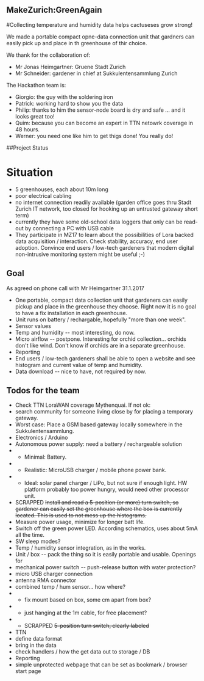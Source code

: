 ## MakeZurich:GreenAgain
#Collecting temperature and humidity data helps cactuseses grow strong!

We made a portable compact opne-data connection unit that gardners can easily pick up and place in th greenhouse of thir choice.

We thank for the collaboration of:
* Mr Jonas Heimgartner: Gruene Stadt Zurich
* Mr Schneider: gardener in chief at Sukkulentensammlung Zurich

The Hackathon team is:
* Giorgio: the guy with the soldering iron
* Patrick: working hard to show you the data
* Philip: thanks to him the sensor-node board is dry and safe ... and it looks great too!
* Quim: because you can become an expert in TTN netowrk coverage in 48 hours.
* Werner: you need one like him to get thigs done! You really do!

##Project Status

# Situation
* 5 greenhouses, each about 10m long
* poor electrical cabling
* no internet connection readily available (garden office goes thru Stadt Zurich IT network, too closed for hooking up an untrusted gateway short term)
* currently they have some old-school data loggers that only can be read-out by connecting a PC with USB cable
* They participate in MZ17 to learn about the possibilities of Lora backed data acquisition / interaction. Check stability, accuracy, end user adoption. Convince end users / low-tech gardeners that modern digital non-intrusive monitoring system might be useful ;-)

## Goal
As agreed on phone call with Mr Heimgartner 31.1.2017
* One portable, compact data collection unit that gardeners can easily pickup and place in the greenhouse they choose. Right now it is no goal to have a fix installation in each greenhouse.
* Unit runs on battery / rechargable, hopefully "more than one week".
* Sensor values
 * Temp and humidity -- most interesting, do now.
 * Micro airflow -- postpone. Interesting for orchid collection... orchids don't like wind. Don't know if orchids are in a separate greenhouse.
* Reporting
 * End users / low-tech gardeners shall be able to open a website and see histogram and current value of temp and humidity.
 * Data download -- nice to have, not required by now.

## Todos for the team
* Check TTN LoraWAN coverage Mythenquai. If not ok:
 * search community for someone living close by for placing a temporary gateway.
 * Worst case: Place a GSM based gateway locally somewhere in the Sukkulentensammlung.
* Electronics / Arduino
 * Autonomous power supply: need a battery / rechargeable solution
  * - Minimal: Battery.
  * - Realistic: MicroUSB charger / mobile phone power bank.
  * - Ideal: solar panel charger / LiPo, but not sure if enough light. HW platform probably too power hungry, would need other processor  unit.
* SCRAPPED ~~Install and read a 5-position (or more) turn switch, so gardener can easily set the greenhouse where the box is currently located. This is used to not mess up the histograms.~~
* Measure power usage, minimize for longer batt life.
 * Switch off the green power LED. According schematics, uses about 5mA all the time.
 * SW sleep modes?
* Temp / humidity sensor integration, as in the works.
* Unit / box -- pack the thing so it is easily portable and usable. Openings for 
 * mechanical power switch -- push-release button with water protection?
 * micro USB charger connection
 * antenna RMA connector
 * combined temp / hum sensor... how where?
  * - fix mount based on box, some cm apart from box?
  * - just hanging at the 1m cable, for free placement?
  * - SCRAPPED ~~5-position turn switch, clearly labeled~~
* TTN
 * define data format
 * bring in the data
 * check handlers / how the get data out to storage / DB
* Reporting
 * simple unprotected webpage that can be set as bookmark / browser start page


